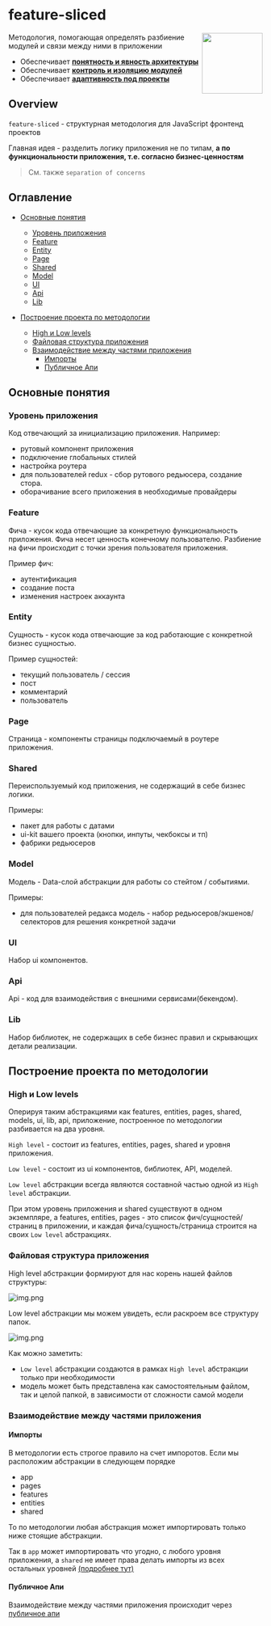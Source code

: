 # feature-sliced

<!-- 🏅 Add badges -->

<!--
[npm]: https://www.npmjs.com/package/NPM_PACKAGE

[![npm](https://img.shields.io/npm/v/NPM_PACKAGE?style=flat-square)][npm]
[![npm](https://img.shields.io/npm/dw/NPM_PACKAGE?style=flat-square)][npm]
[![npm bundle size](https://img.shields.io/bundlephobia/min/NPM_PACKAGE?style=flat-square)][npm]
[![Hits](https://hits.seeyoufarm.com/api/count/incr/badge.svg?url=https%3A%2F%2Fgithub.com%2FOWNER%2FREPO&count_bg=%2379C83D&title_bg=%23555555&icon=&icon_color=%23E7E7E7&title=hits&edge_flat=true)](https://hits.seeyoufarm.com)
[![GitHub Workflow Status](https://img.shields.io/github/workflow/status/OWNER/REPO/WORKFLOW?label=tests&style=flat-square)](https://github.com/OWNER/REPO/actions)
[![GitHub commit activity](https://img.shields.io/github/commit-activity/m/OWNER/REPO?style=flat-square)](https://github.com/OWNER/REPO/commits)
-->


<!-- 🖼️ Add logo / primary image -->
<img src="https://avatars.githubusercontent.com/u/60469024?s=120" align="right" width=120>

<!-- ⚡ Add primary information & features about your repository -->
Методология, помогающая определять разбиение модулей и связи между ними в приложении

- Обеспечивает [**понятность и явность архитектуры**](https://github.com/feature-sliced/wiki/blob/master/about/architecture.md#explicit-%D0%BF%D0%BE%D0%BD%D1%8F%D1%82%D0%BD%D0%BE%D1%81%D1%82%D1%8C%D1%8F%D0%B2%D0%BD%D0%BE%D1%81%D1%82%D1%8C)
- Обеспечивает [**контроль и изоляцию модулей**](https://github.com/feature-sliced/wiki/blob/master/about/architecture.md#control-%D0%BA%D0%BE%D0%BD%D1%82%D1%80%D0%BE%D0%BB%D1%8C%D0%B8%D0%B7%D0%BE%D0%BB%D0%B8%D1%80%D0%BE%D0%B2%D0%B0%D0%BD%D0%BD%D0%BE%D1%81%D1%82%D1%8C)
- Обеспечивает [**адаптивность под проекты**](https://github.com/feature-sliced/wiki/blob/master/about/architecture.md#adaptivity-%D0%B0%D0%B4%D0%B0%D0%BF%D1%82%D0%B8%D0%B2%D0%BD%D0%BE%D1%81%D1%82%D1%8C%D0%BA%D0%B0%D1%81%D1%82%D0%BE%D0%BC%D0%B8%D0%B7%D0%B8%D1%80%D1%83%D0%B5%D0%BC%D0%BE%D1%81%D1%82%D1%8C)

## Overview
`feature-sliced` - структурная методология для JavaScript фронтенд проектов

Главная идея - разделить логику приложения не по типам, **а по функциональности приложения, т.е. согласно бизнес-ценностям**
> См. также `separation of concerns`

## Оглавление
- [Основные понятия](#glossary)
  - [Уровень приложения](#glossary-app)
  - [Feature](#glossary-feature)
  - [Entity](#glossary-entity)
  - [Page](#glossary-pages)
  - [Shared](#glossary-shared)
  - [Model](#glossary-model)
  - [UI](#glossary-ui)
  - [Api](#glossary-api)
  - [Lib](#glossary-lib)

- [Построение проекта по методологии](#project-building) 
  - [High и Low levels](#project-building-high-and-low)
  - [Файловая структура приложения](#project-building-structure)
  - [Взаимодействие между частями приложения](#project-building-cooperation)
    - [Импорты](#project-building-cooperation-imports)
    - [Публичное Апи](#project-building-cooperation-public-api)


## Основные понятия <a name="glossary"></a>

### Уровень приложения <a name="glossary-app"></a>
Код отвечающий за инициализацию приложения. 
Например: 
 - рутовый компонент приложения
 - подключение глобальных стилей
 - настройка роутера
 - для пользователей redux - сбор рутового редьюсера, создание стора.
 - оборачивание всего приложения в необходимые провайдеры

### Feature <a name="glossary-feature"></a>
Фича - кусок кода отвечающие за конкретную функциональность приложения. Фича несет ценность конечному пользователю.
Разбиение на фичи происходит с точки зрения пользователя приложения.

Пример фич:
 - аутентификация
 - создание поста
 - изменения настроек аккаунта

### Entity  <a name="glossary-entity"></a>
Сущность - кусок кода отвечающие за код работающие с конкретной бизнес сущностью.

Пример сущностей:
 - текущий пользователь / сессия 
 - пост
 - комментарий
 - пользователь

### Page  <a name="glossary-pages"></a>
Страница - компоненты страницы подключаемый в роутере приложения.

### Shared  <a name="glossary-shared"></a>
Переиспользуемый код приложения, не содержащий в себе бизнес логики.

Примеры: 
- пакет для работы с датами
- ui-kit вашего проекта (кнопки, инпуты, чекбоксы и тп)
- фабрики редьюсеров

### Model  <a name="glossary-model"></a>
Модель - Data-слой абстракции для работы со стейтом / событиями.

Примеры:
 - для пользователей редакса модель - набор редьюсеров/экшенов/селекторов для решения конкретной задачи

### UI  <a name="glossary-ui"></a>
Набор ui компонентов.

### Api <a name="glossary-api"></a>
Api - код для взаимодействия с внешними сервисами(бекендом).

### Lib <a name="glossary-lib"></a>
Набор библиотек, не содержащих в себе бизнес правил и скрывающих детали реализации.

## Построение проекта по методологии <a name="project-building"></a>

### High и Low levels <a name="project-building-high-and-low"></a>
Оперируя таким абстракциями как features, entities, pages, shared, models, ui, lib, api, приложение, построенное по методологии разбивается на два уровня. 

`High level` - состоит из features, entities, pages, shared и уровня приложения.

`Low level` - состоит из ui компонентов, библиотек, API, моделей.

`Low level` абстракции всегда являются составной частью одной из `High level` абстракции.

При этом уровень приложения и shared существуют в одном экземпляре, а features, entities, pages - это список фич/сущностей/страниц в приложении, и каждая фича/сущность/страница строится на своих `Low level` абстракциях.


### Файловая структура приложения  <a name="project-building-structure"></a>
High level абстракции формируют для нас корень нашей файлов структуры:

![img.png](./imgs/high-levels-folders-structure.png)

Low level абстракции мы можем увидеть, если раскроем все структуру папок.

![img.png](imgs/full-file-structure.png) 

Как можно заметить: 
 - `Low level` абстракции создаются в рамках `High level` абстракции только при необходимости
 - модель может быть представлена как самостоятельным файлом, так и целой папкой, в зависимости от сложности самой модели

### Взаимодействие между частями приложения <a name="project-building-cooperation"></a>

#### Импорты <a name="project-building-cooperation-imports"></a>
В методологии есть строгое правило на счет импоротов.
Если мы расположим абстракции в следующем порядке
 - app 
 - pages
 - features 
 - entities
 - shared

То по методологии любая абстракция может импортировать только ниже стоящие абстракции.

Так в `app` может импортировать что угодно, с любого уровня приложения, а `shared` не имеет права делать импорты из всех остальных уровней
[(подробнее тут)](https://github.com/feature-sliced/wiki/blob/master/concepts/cross-communication.md)

#### Публичное Апи <a name="project-building-cooperation-public-api"></a>

Взаимодействие между частями приложения происходит через [публичное апи](https://github.com/feature-sliced/wiki/blob/master/concepts/public-api.md)


